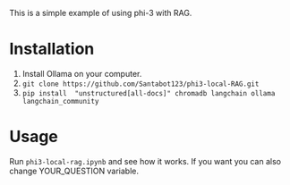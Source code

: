 
This is a simple example of using phi-3 with RAG.

# Installation 
1. Install Ollama on your computer.
2. ```git clone https://github.com/Santabot123/phi3-local-RAG.git```
3. ```pip install  "unstructured[all-docs]" chromadb langchain ollama langchain_community```

# Usage
Run ```phi3-local-rag.ipynb``` and see how it works. If you want you can also change YOUR_QUESTION variable. 
